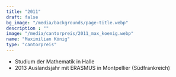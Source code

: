 ```yaml
---
title: "2011"
draft: false
bg_image: "/media/backgrounds/page-title.webp"
description : ""
image: "/media/cantorpreis/2011_max_koenig.webp"
name: "Maximilian König"
type: "cantorpreis"
---
```


- Studium der Mathematik in Halle
- 2013 Auslandsjahr mit ERASMUS in Montpellier (Südfrankreich)
